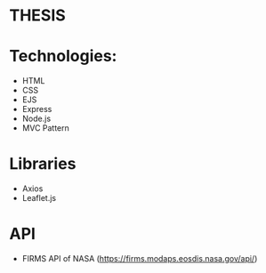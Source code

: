 # THESIS

# Technologies:
- HTML
- CSS
- EJS
- Express
- Node.js
- MVC Pattern

# Libraries
- Axios
- Leaflet.js

# API
- FIRMS API of NASA (https://firms.modaps.eosdis.nasa.gov/api/)
